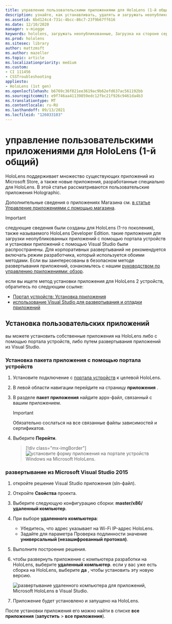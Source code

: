 ```yaml
---
title: управление пользовательскими приложениями для HoloLens (1-й общий)
description: узнайте, как устанавливать, удалять и загружать неопубликованные пользовательские приложения holographic на HoloLens устройствах с помощью портала устройств и Visual Studio.
ms.assetid: 6bd124c4-731c-4bcc-86c7-23f9b67ff616
ms.date: 12/10/2020
manager: v-miegge
keywords: hololens, загружать неопубликованные, Загрузка на стороне сервера, Загрузка, сохранение, UWP, приложение, установка
ms.prod: hololens
ms.sitesec: library
author: mattzmsft
ms.author: mazeller
ms.topic: article
ms.localizationpriority: medium
ms.custom:
- CI 111456
- CSSTroubleshooting
appliesto:
- HoloLens (1st gen)
ms.openlocfilehash: b6769c36f821ee3619ac9b62efd637ac561192bb
ms.sourcegitcommit: e9f746aa41139859edc12fbc21f926c9461da4b3
ms.translationtype: MT
ms.contentlocale: ru-RU
ms.lasthandoff: 09/13/2021
ms.locfileid: "126033103"
---
```

# <a name="manage-custom-apps-for-hololens-1st-gen"></a>управление пользовательскими приложениями для HoloLens (1-й общий)

HoloLens поддерживает множество существующих приложений из Microsoft Store, а также новые приложения, разработанные специально для HoloLens. В этой статье рассматриваются пользовательские приложения Holographic.  

Дополнительные сведения о приложениях Магазина см. [в статье Управление приложениями с помощью магазина](holographic-store-apps.md).

> [!IMPORTANT]
> следующие сведения были созданы для HoloLens (1-го поколения), также называемого HoloLens Developer Edition. такие приложения для загрузки неопубликованных приложений с помощью портала устройств и установки приложений с помощью Visual Studio были распространены. Для корпоративных развертываний не рекомендуется включать режим разработчика, который используется обоими методами. Если вы заинтересованы в безопасном методе развертывания приложений, ознакомьтесь с нашим [руководством по управлению приложениями: обзор](app-deploy-overview.md).
>
> если вы ищете метод установки приложения для HoloLens 2 устройств, обратитесь по следующим ссылке:
>
> - [Портал устройств: Установка приложения](/windows/mixed-reality/develop/platform-capabilities-and-apis/using-the-windows-device-portal#installing-an-app)
> - [использование Visual Studio для развертывания и отладки приложений](/windows/mixed-reality/develop/platform-capabilities-and-apis/using-visual-studio)

## <a name="install-custom-apps"></a>Установка пользовательских приложений

вы можете установить собственные приложения на HoloLens либо с помощью портала устройств, либо путем развертывания приложений из Visual Studio.

### <a name="installing-an-application-package-with-the-device-portal"></a>Установка пакета приложения с помощью портала устройств

1. Установите подключение с [портала устройств](/windows/mixed-reality/using-the-windows-device-portal) к целевой HoloLens.

1. В левой области навигации перейдите на страницу **приложения** .

1. В разделе **пакет приложения** найдите appx-файл, связанный с вашим приложением.

   > [!IMPORTANT]
   > Обязательно сослаться на все связанные файлы зависимостей и сертификатов.

1. Выберите **Перейти**.

   > [!div class="mx-imgBorder"]
   > ![установите форму приложения на портале устройств Windows на Microsoft HoloLens.](images/deviceportal-appmanager.jpg)

### <a name="deploying-from-microsoft-visual-studio-2015"></a>развертывание из Microsoft Visual Studio 2015

1. откройте решение Visual Studio приложения (sln-файл).

1. Откройте **Свойства** проекта.

1. Выберите следующую конфигурацию сборки: **master/x86/удаленный компьютер**.

1. При выборе **удаленного компьютера**:
   - Убедитесь, что адрес указывает на Wi-Fi IP-адрес HoloLens.
   - Задайте для параметра Проверка подлинности значение **универсальный (незашифрованный протокол)**.
   
1. Выполните построение решения.

1. чтобы развернуть приложение с компьютера разработки на HoloLens, выберите **удаленный компьютер**. если у вас уже есть сборка на HoloLens, выберите **да** , чтобы установить эту новую версию.  

   ![развертывание удаленного компьютера для приложений, Microsoft HoloLens в Visual Studio.](images/vs2015-remotedeployment.jpg)  
   
1. Приложение будет установлено и запущено на HoloLens.

После установки приложения его можно найти в списке **все приложения** (**запустить**  >  **все приложения**).
